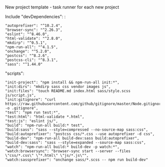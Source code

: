 New project template - task runner for each new project

Include "devDependencies":  :

    "autoprefixer": "^10.2.4",
    "browser-sync": "^2.26.3",
    "eslint": "^8.46.0",
    "html-validate": "^2.8.0",
    "mkdirp": "^0.5.1",
    "npm-run-all": "^4.1.5",
    "onchange": "^5.2.0",
    "postcss": "^8.2.6",
    "postcss-cli": "^8.3.1",
    "sass": "^1.44.0"

"scripts":

    "init-project": "npm install && npm-run-all init:*",
    "init:dirs": "mkdirp sass css vendor images js",
    "init:files": "touch README.md index.html sass/style.scss js/script.js",
    "init:gitignore": "curl https://raw.githubusercontent.com/github/gitignore/master/Node.gitignore -o .gitignore",
    "test": "npm run test:*",
    "test:html": "html-validate *.html",
    "test:js": "eslint js/",
    "build": "npm-run-all build:* test",
    "build:sass": "sass --style=compressed --no-source-map sass:css",
    "build:autoprefixer": "postcss css/*.css --use autoprefixer -d css",
    "build-dev": "npm-run-all build-dev:sass build:autoprefixer",
    "build-dev:sass": "sass --style=expanded --source-map sass:css",
    "watch": "npm-run-all build:* build-dev -p watch:*",
    "watch:browsersync": "browser-sync start --server --files \"css/*.css\" \"*.html\" \"js/*.js\"",
    "watch:sassprefixer": "onchange sass/*.scss -- npm run build-dev"